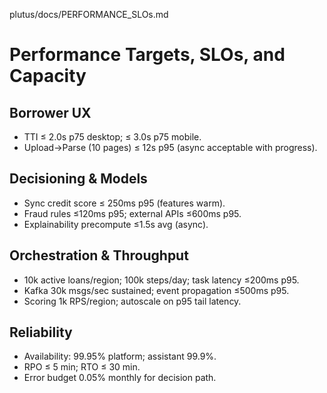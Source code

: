 plutus/docs/PERFORMANCE_SLOs.md
# Performance Targets, SLOs, and Capacity

## Borrower UX
- TTI ≤ 2.0s p75 desktop; ≤ 3.0s p75 mobile.
- Upload→Parse (10 pages) ≤ 12s p95 (async acceptable with progress).

## Decisioning & Models
- Sync credit score ≤ 250ms p95 (features warm).
- Fraud rules ≤120ms p95; external APIs ≤600ms p95.
- Explainability precompute ≤1.5s avg (async).

## Orchestration & Throughput
- 10k active loans/region; 100k steps/day; task latency ≤200ms p95.
- Kafka 30k msgs/sec sustained; event propagation ≤500ms p95.
- Scoring 1k RPS/region; autoscale on p95 tail latency.

## Reliability
- Availability: 99.95% platform; assistant 99.9%.
- RPO ≤ 5 min; RTO ≤ 30 min.
- Error budget 0.05% monthly for decision path.
